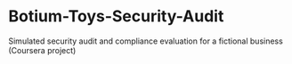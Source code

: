 # Botium-Toys-Security-Audit
Simulated security audit and compliance evaluation for a fictional business (Coursera project)

